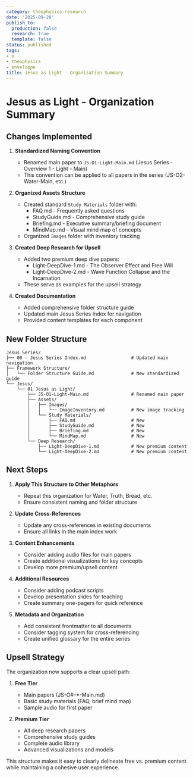 ```yaml
---
category: theophysics-research
date: '2025-09-28'
publish_to:
  production: false
  research: true
  template: false
status: published
tags:
- o
- theophysics
- enveloppe
title: Jesus as Light - Organization Summary
---
```

   
# Jesus as Light - Organization Summary   
   
## Changes Implemented   
   
1. **Standardized Naming Convention**   
   
   - Renamed main paper to `JS-O1-Light-Main.md` (Jesus Series - Overview 1 - Light - Main)   
   - This convention can be applied to all papers in the series (JS-O2-Water-Main, etc.)   
   
2. **Organized Assets Structure**   
   
   - Created standard `Study Materials` folder with:   
     - FAQ.md - Frequently asked questions   
     - StudyGuide.md - Comprehensive study guide   
     - Briefing.md - Executive summary/briefing document   
     - MindMap.md - Visual mind map of concepts   
   - Organized `Images` folder with inventory tracking   
   
3. **Created Deep Research for Upsell**   
   
   - Added two premium deep dive papers:   
     - Light-DeepDive-1.md - The Observer Effect and Free Will   
     - Light-DeepDive-2.md - Wave Function Collapse and the Incarnation   
   - These serve as examples for the upsell strategy   
   
4. **Created Documentation**   
   
   - Added comprehensive folder structure guide   
   - Updated main Jesus Series Index for navigation   
   - Provided content templates for each component   
   
## New Folder Structure   
   
```
Jesus Series/
├── 00 - Jesus Series Index.md                 # Updated main navigation
├── Framework Structure/
│   └── Folder Structure Guide.md              # New standardized guide
└── Jesus/
    └── 01 Jesus as Light/
        ├── JS-O1-Light-Main.md                # Renamed main paper
        ├── Assets/
        │   ├── Images/
        │   │   └── ImageInventory.md          # New image tracking
        │   └── Study Materials/
        │       ├── FAQ.md                     # New
        │       ├── StudyGuide.md              # New
        │       ├── Briefing.md                # New
        │       └── MindMap.md                 # New
        └── Deep Research/
            ├── Light-DeepDive-1.md            # New premium content
            └── Light-DeepDive-2.md            # New premium content
```
   
   
## Next Steps   
   
1. **Apply This Structure to Other Metaphors**   
   
   - Repeat this organization for Water, Truth, Bread, etc.   
   - Ensure consistent naming and folder structure   
   
2. **Update Cross-References**   
   
   - Update any cross-references in existing documents   
   - Ensure all links in the main index work   
   
3. **Content Enhancements**   
   
   - Consider adding audio files for main papers   
   - Create additional visualizations for key concepts   
   - Develop more premium/upsell content   
   
4. **Additional Resources**   
   
   - Consider adding podcast scripts   
   - Develop presentation slides for teaching   
   - Create summary one-pagers for quick reference   
   
5. **Metadata and Organization**   
   
   - Add consistent frontmatter to all documents   
   - Consider tagging system for cross-referencing   
   - Create unified glossary for the entire series   
   
## Upsell Strategy   
   
The organization now supports a clear upsell path:   
   
1. **Free Tier**   
   
   - Main papers (JS-O#-*-Main.md)   
   - Basic study materials (FAQ, brief mind map)   
   - Sample audio for first paper   
   
2. **Premium Tier**   
   
   - All deep research papers   
   - Comprehensive study guides   
   - Complete audio library   
   - Advanced visualizations and models   
   
This structure makes it easy to clearly delineate free vs. premium content while maintaining a cohesive user experience.